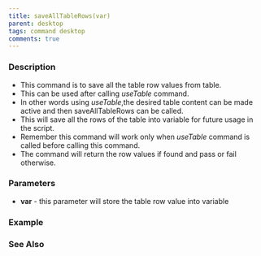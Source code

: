 ```yaml
---
title: saveAllTableRows(var)
parent: desktop
tags: command desktop
comments: true
---
```


### Description

- This command is to save all the table row values from table.
- This can be used after calling _useTable_ command.
- In other words using _useTable_,the desired table content can be made active and then saveAllTableRows can be called.
- This will save all the rows of the table into variable for future usage in the script.
- Remember this command will work only when _useTable_ command is called before calling this command.
- The command will return the row values if found and pass or fail otherwise.

### Parameters

- **var** - this parameter will store the table row value into variable

### Example

### See Also
